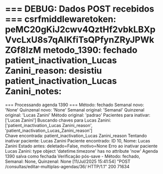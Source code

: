 === DEBUG: Dados POST recebidos ===
csrfmiddlewaretoken: peMC20gKiJ2cwv4QztHf2vbkLBXpVvcLxU8s7qAIKfiTsQPfynZRyJPWkZGf8IzM
metodo_1390: fechado
patient_inactivation_Lucas Zanini_reason: desistiu
patient_inactivation_Lucas Zanini_notes:
========================================

=== Processando agenda 1390 ===
Método: fechado
Semanal novo: 'None'
Quinzenal novo: 'None'
Semanal original: 'Semanal'
Quinzenal original: 'Lucas Zanini'
Método original: 'padrao'
Pacientes para inativar: ['Lucas Zanini']
Buscando chaves para Lucas Zanini: ['patient_inactivation_Lucas Zanini_reason', 'patient_inactivation_Lucas_Zanini_reason']       
Chave encontrada: patient_inactivation_Lucas Zanini_reason
Tentando inativar paciente: Lucas Zanini
Paciente encontrado: ID 10, Nome: Lucas Zanini
Estado antes: deletado=False, motivo=None
Erro ao inativar paciente Lucas Zanini: type object 'datetime.timezone' has no attribute 'now'
Agenda 1390 salva como fechada
Verificação pós-save - Método: fechado, Semanal: None, Quinzenal: None
[11/Jul/2025 15:41:54] "POST /consultas/editar-multiplas-agendas/36/ HTTP/1.1" 200 71634